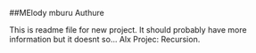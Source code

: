 ##MElody mburu Authure

This is readme file for  new project. It should probably have more information but it doesnt so... Alx Projec: Recursion.
